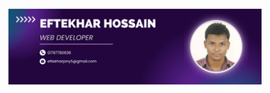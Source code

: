 ![logo](https://github.com/eftekharhossain/eftekharhossain/blob/main/Purple%20Abstract%20Graphic%20Design%20LinkedIn%20Article%20Cover%20Image.png)
